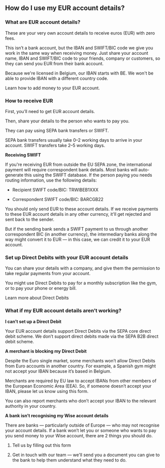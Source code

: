 ## How do I use my EUR account details?  
### What are EUR account details?

These are your very own account details to receive euros (EUR) with zero fees.

This isn’t a bank account, but the IBAN and SWIFT/BIC code we give you work in the same way when receiving money. Just share your account name, IBAN and SWIFT/BIC code to your friends, company or customers, so they can send you EUR from their bank account.

Because we're licensed in Belgium, our IBAN starts with BE. We won't be able to provide IBAN with a different country code.

Learn how to add money to your EUR account.

### How to receive EUR

First, you’ll need to get EUR account details.

Then, share your details to the person who wants to pay you.

They can pay using SEPA bank transfers or SWIFT.

SEPA bank transfers usually take 0–2 working days to arrive in your account. SWIFT transfers take 2–5 working days. 

**Receiving SWIFT**

If you're receiving EUR from outside the EU SEPA zone, the international payment will require correspondent bank details. Most banks will auto-generate this using the SWIFT database. If the person paying you needs routing information, use the following details:

  * Recipient SWIFT code/BIC: TRWIBEB1XXX

  * Correspondent SWIFT code/BIC: BARCGB22




You should only send EUR to these account details. If we receive payments to these EUR account details in any other currency, it'll get rejected and sent back to the sender.

But if the sending bank sends a SWIFT payment to us through another correspondent BIC (in another currency), the intermediary banks along the way might convert it to EUR — in this case, we can credit it to your EUR account. 

### Set up Direct Debits with your EUR account details 

You can share your details with a company, and give them the permission to take regular payments from your account. 

You might use Direct Debits to pay for a monthly subscription like the gym, or to pay your phone or energy bill.

Learn more about Direct Debits

### What if my EUR account details aren’t working?

 **I can’t set up a Direct Debit**

Your EUR account details support Direct Debits via the SEPA core direct debit scheme. We don’t support direct debits made via the SEPA B2B direct debit scheme.

 **A merchant is blocking my Direct Debit**

Despite the Euro single market, some merchants won’t allow Direct Debits from Euro accounts in another country. For example, a Spanish gym might not accept your IBAN because it’s based in Belgium.

Merchants are required by EU law to accept IBANs from other members of the European Economic Area (EEA). So, if someone doesn’t accept your IBAN, please let us know using this form. 

You can also report merchants who don’t accept your IBAN to the relevant authority in your country. 

**A bank isn’t recognising my Wise account details**

There are banks — particularly outside of Europe — who may not recognise your account details. If a bank won’t let you or someone who wants to pay you send money to your Wise account, there are 2 things you should do.

  1. Tell us by filling out this form

  2. Get in touch with our team — we'll send you a document you can give to the bank to help them understand what they need to do.